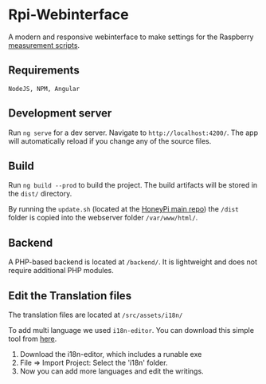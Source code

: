 # Rpi-Webinterface

A modern and responsive webinterface to make settings for the Raspberry [measurement scripts](https://github.com/Honey-Pi/rpi-scripts).

## Requirements

```
NodeJS, NPM, Angular
```


## Development server

Run `ng serve` for a dev server. Navigate to `http://localhost:4200/`. The app will automatically reload if you change any of the source files.

## Build

Run `ng build --prod` to build the project. The build artifacts will be stored in the `dist/` directory. 

By running the ``update.sh`` (located at the [HoneyPi main repo](https://github.com/Honey-Pi/HoneyPi)) the ``/dist`` folder is copied into the webserver folder ``/var/www/html/``. 

## Backend

A PHP-based backend is located at ``/backend/``. It is lightweight and does not require additional PHP modules. 

## Edit the Translation files

The translation files are located at ```/src/assets/i18n/```

To add multi language we used ``i18n-editor``. You can download this simple tool from [here](https://github.com/jcbvm/i18n-editor/releases).

1. Download the i18n-editor, which includes a runable exe
2. File => Import Project: Select the 'i18n' folder. 
3. Now you can add more languages and edit the writings.
